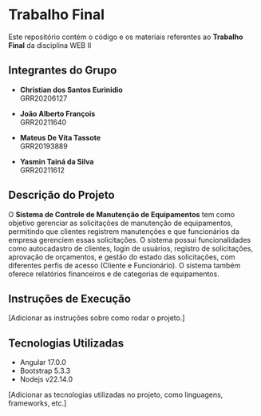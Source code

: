 # Trabalho Final

Este repositório contém o código e os materiais referentes ao **Trabalho Final** da disciplina WEB II

## Integrantes do Grupo

- **Christian dos Santos Eurinidio**  
  GRR20206127
  
- **João Alberto François**  
  GRR20211640
  
- **Mateus De Vita Tassote**  
  GRR20193889
  
- **Yasmin Tainá da Silva**  
  GRR20211612

## Descrição do Projeto

O **Sistema de Controle de Manutenção de Equipamentos** tem como objetivo gerenciar as solicitações de manutenção de equipamentos, permitindo que clientes registrem manutenções e que funcionários da empresa gerenciem essas solicitações. O sistema possui funcionalidades como autocadastro de clientes, login de usuários, registro de solicitações, aprovação de orçamentos, e gestão do estado das solicitações, com diferentes perfis de acesso (Cliente e Funcionário). O sistema também oferece relatórios financeiros e de categorias de equipamentos.

## Instruções de Execução

[Adicionar as instruções sobre como rodar o projeto.]

## Tecnologias Utilizadas

- Angular 17.0.0
- Bootstrap 5.3.3
- Nodejs v22.14.0

[Adicionar as tecnologias utilizadas no projeto, como linguagens, frameworks, etc.]
